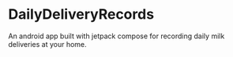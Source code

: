 # DailyDeliveryRecords
An android app built with jetpack compose for recording daily milk deliveries at your home.
